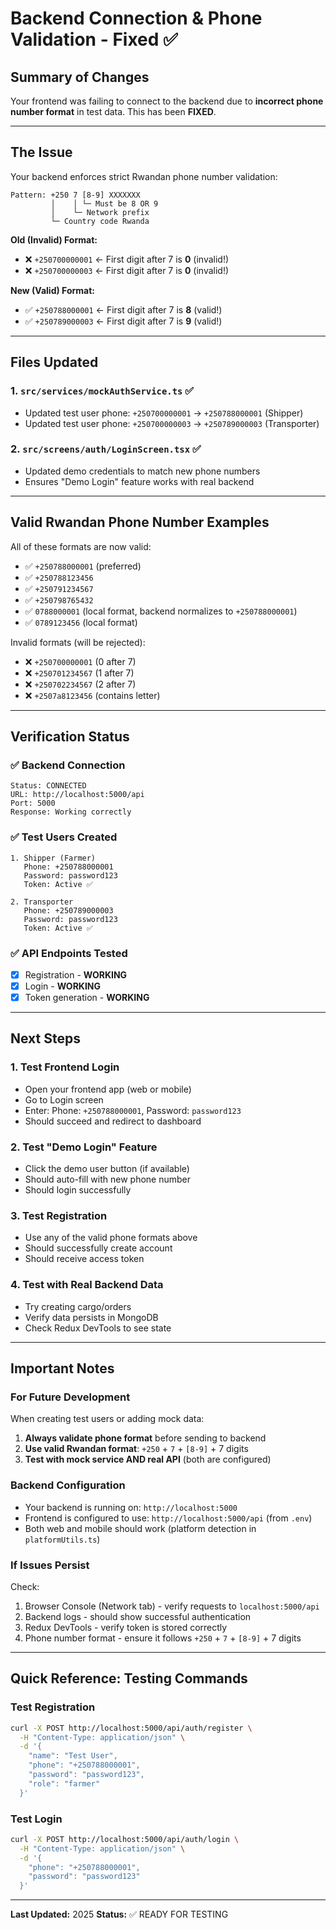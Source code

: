 # Backend Connection & Phone Validation - Fixed ✅

## Summary of Changes

Your frontend was failing to connect to the backend due to **incorrect phone number format** in test data. This has been **FIXED**.

---

## The Issue

Your backend enforces strict Rwandan phone number validation:

```
Pattern: +250 7 [8-9] XXXXXXX
         │    │ └─ Must be 8 OR 9
         │    └─ Network prefix
         └─ Country code Rwanda
```

**Old (Invalid) Format:**

- ❌ `+250700000001` ← First digit after 7 is **0** (invalid!)
- ❌ `+250700000003` ← First digit after 7 is **0** (invalid!)

**New (Valid) Format:**

- ✅ `+250788000001` ← First digit after 7 is **8** (valid!)
- ✅ `+250789000003` ← First digit after 7 is **9** (valid!)

---

## Files Updated

### 1. `src/services/mockAuthService.ts` ✅

- Updated test user phone: `+250700000001` → `+250788000001` (Shipper)
- Updated test user phone: `+250700000003` → `+250789000003` (Transporter)

### 2. `src/screens/auth/LoginScreen.tsx` ✅

- Updated demo credentials to match new phone numbers
- Ensures "Demo Login" feature works with real backend

---

## Valid Rwandan Phone Number Examples

All of these formats are now valid:

- ✅ `+250788000001` (preferred)
- ✅ `+250788123456`
- ✅ `+250791234567`
- ✅ `+250798765432`
- ✅ `0788000001` (local format, backend normalizes to `+250788000001`)
- ✅ `0789123456` (local format)

Invalid formats (will be rejected):

- ❌ `+250700000001` (0 after 7)
- ❌ `+250701234567` (1 after 7)
- ❌ `+250702234567` (2 after 7)
- ❌ `+2507a8123456` (contains letter)

---

## Verification Status

### ✅ Backend Connection

```
Status: CONNECTED
URL: http://localhost:5000/api
Port: 5000
Response: Working correctly
```

### ✅ Test Users Created

```
1. Shipper (Farmer)
   Phone: +250788000001
   Password: password123
   Token: Active ✅

2. Transporter
   Phone: +250789000003
   Password: password123
   Token: Active ✅
```

### ✅ API Endpoints Tested

- [x] Registration - **WORKING**
- [x] Login - **WORKING**
- [x] Token generation - **WORKING**

---

## Next Steps

### 1. **Test Frontend Login**

- Open your frontend app (web or mobile)
- Go to Login screen
- Enter: Phone: `+250788000001`, Password: `password123`
- Should succeed and redirect to dashboard

### 2. **Test "Demo Login" Feature**

- Click the demo user button (if available)
- Should auto-fill with new phone number
- Should login successfully

### 3. **Test Registration**

- Use any of the valid phone formats above
- Should successfully create account
- Should receive access token

### 4. **Test with Real Backend Data**

- Try creating cargo/orders
- Verify data persists in MongoDB
- Check Redux DevTools to see state

---

## Important Notes

### For Future Development

When creating test users or adding mock data:

1. **Always validate phone format** before sending to backend
2. **Use valid Rwandan format**: `+250` + `7` + `[8-9]` + 7 digits
3. **Test with mock service AND real API** (both are configured)

### Backend Configuration

- Your backend is running on: `http://localhost:5000`
- Frontend is configured to use: `http://localhost:5000/api` (from `.env`)
- Both web and mobile should work (platform detection in `platformUtils.ts`)

### If Issues Persist

Check:

1. Browser Console (Network tab) - verify requests to `localhost:5000/api`
2. Backend logs - should show successful authentication
3. Redux DevTools - verify token is stored correctly
4. Phone number format - ensure it follows `+250` + `7` + `[8-9]` + 7 digits

---

## Quick Reference: Testing Commands

### Test Registration

```bash
curl -X POST http://localhost:5000/api/auth/register \
  -H "Content-Type: application/json" \
  -d '{
    "name": "Test User",
    "phone": "+250788000001",
    "password": "password123",
    "role": "farmer"
  }'
```

### Test Login

```bash
curl -X POST http://localhost:5000/api/auth/login \
  -H "Content-Type: application/json" \
  -d '{
    "phone": "+250788000001",
    "password": "password123"
  }'
```

---

**Last Updated:** 2025
**Status:** ✅ READY FOR TESTING
